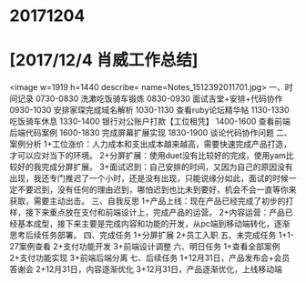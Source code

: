 # 20171204

# [2017/12/4 肖威工作总结]
<image w=1919 h=1440 describe= name=Notes_1512392011701.jpg>
一、时间记录
0730-0830 洗漱吃饭骑车锻炼
0830-0930 面试吉堂+安排+代码协作
0930-1030 安排家琛完成域名解析
1030-1130 查看ruby论坛精华帖
1130-1330 吃饭骑车休息
1330-1400 银行对公账户打款【工位租凭】
1400-1600 查看前端后端代码案例
1600-1830 完成屏幕扩展实现
1830-1900 谈论代码协作问题
二、案例分析
1+工位涨价：人力成本和支出成本越来越高，需要快速完成产品打造，才可以应对当下的环境。
2+分屏扩展：使用duet没有比较好的完成，使用yam比较好的我完成分屏扩展。
3+面试迟到：自己安排的时间，又因为自己的原因没有出现，我还专门推迟了一个小时，还是没有出现，只能说缘分如此，面试的时候一定不要迟到，没有任何的理由迟到，哪怕迟到也比未到要好，机会不会一直等你来获取，需要主动出击。
三、自我反思
1+产品上线：现在产品已经完成了初步的打样，接下来重点放在支付和前端设计上，完成产品的运营。
2+内容运营：产品已经基本成型，接下来主要是完成内容和功能的开发，从pc端到移动端转化，逐渐思考后续任务部署。
四、完成任务
1+分屏扩展
2+员工入职
五、未完成任务
1+1-27案例查看
2+支付功能开发
3+前端设计调整
六、明日任务
1+查看全部案例
2+支付功能实现
3+前端后端分离
七、后续任务
1+12月31日，产品发布会+会员答谢会
2+12月31日，内容逐渐优化
3+12月31日，产品逐渐优化，上线移动端

